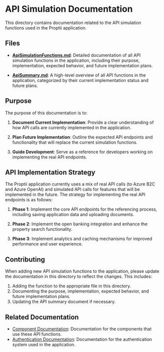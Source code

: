 # API Simulation Documentation

This directory contains documentation related to the API simulation functions used in the Proptii application.

## Files

- **[ApiSimulationFunctions.md](./ApiSimulationFunctions.md)**: Detailed documentation of all API simulation functions in the application, including their purpose, implementation, expected behavior, and future implementation plans.

- **[ApiSummary.md](./ApiSummary.md)**: A high-level overview of all API functions in the application, categorized by their current implementation status and future plans.

## Purpose

The purpose of this documentation is to:

1. **Document Current Implementation**: Provide a clear understanding of how API calls are currently implemented in the application.

2. **Plan Future Implementation**: Outline the expected API endpoints and functionality that will replace the current simulation functions.

3. **Guide Development**: Serve as a reference for developers working on implementing the real API endpoints.

## API Implementation Strategy

The Proptii application currently uses a mix of real API calls (to Azure B2C and Azure OpenAI) and simulated API calls for features that will be implemented in the future. The strategy for implementing the real API endpoints is as follows:

1. **Phase 1**: Implement the core API endpoints for the referencing process, including saving application data and uploading documents.

2. **Phase 2**: Implement the open banking integration and enhance the property search functionality.

3. **Phase 3**: Implement analytics and caching mechanisms for improved performance and user experience.

## Contributing

When adding new API simulation functions to the application, please update the documentation in this directory to reflect the changes. This includes:

1. Adding the function to the appropriate file in this directory.
2. Documenting the purpose, implementation, expected behavior, and future implementation plans.
3. Updating the API summary document if necessary.

## Related Documentation

- [Component Documentation](../components/README.md): Documentation for the components that use these API functions.
- [Authentication Documentation](../auth/README.md): Documentation for the authentication system used in the application. 